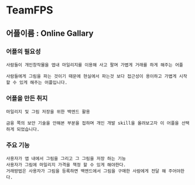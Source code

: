# TeamFPS
## 어플이름 : Online Gallary 
### 어플의 필요성 
    사람들이 개인창작물을 앱내 마일리지를 이용해 사고 팔며 가볍게 거래를 하게 해주는 어플
    
    사람들에게 그림을 파는 것이기 때문에 현실에서 파는것 보다 접근성이 용이하고 가볍게 시작 할 수 있게 해주는 어플입니다.
### 어플을 만든 취지     
    마일리지 및 그림 저장을 위한 백엔드 활용 
    
    금융 쪽의 보안 기술을 안해본 부분을 접하며 개인 개발 skill을 올려보고자 이 어플을 선택 하게 되었습니다.
### 주요 기능
    사용자가 앱 내에서 그림을 그리고 그 그림을 저장 하는 기능
    사용자가 그림에 마일리지 가격을 책정 할 수 있게 해야한다.
    거래방법은 사용자가 그림을 등록하면 백엔드에서 그림을 구매한 사람에게 전달 해 주어야한다.
